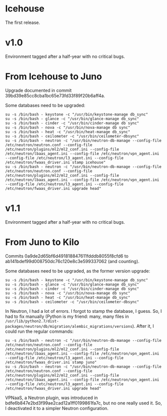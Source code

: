 Icehouse
===
The first release.

v1.0
===
Environment tagged after a half-year with no critical bugs.

From Icehouse to Juno
===
Upgrade documented in commit 39bd39e85cc8cba1bc65e73fd33f89f20b6aff4a.

Some databases need to be upgraded:
```
su -s /bin/bash - keystone -c "/usr/bin/keystone-manage db_sync"
su -s /bin/bash - glance -c "/usr/bin/glance-manage db_sync"
su -s /bin/bash - cinder -c "/usr/bin/cinder-manage db sync"
su -s /bin/bash - nova -c "/usr/bin/nova-manage db sync"
su -s /bin/bash - heat -c "/usr/bin/heat-manage db_sync"
su -s /bin/bash - ceilometer -c "/usr/bin/ceilometer-dbsync"
su -s /bin/bash - neutron -c "/usr/bin/neutron-db-manage --config-file /etc/neutron/neutron.conf --config-file /etc/neutron/plugins/ml2/ml2_conf.ini --config-file /etc/neutron/lbaas_agent.ini --config-file /etc/neutron/vpn_agent.ini --config-file /etc/neutron/l3_agent.ini --config-file /etc/neutron/fwaas_driver.ini stamp icehouse"
su -s /bin/bash - neutron -c "/usr/bin/neutron-db-manage --config-file /etc/neutron/neutron.conf --config-file /etc/neutron/plugins/ml2/ml2_conf.ini --config-file /etc/neutron/lbaas_agent.ini --config-file /etc/neutron/vpn_agent.ini --config-file /etc/neutron/l3_agent.ini --config-file /etc/neutron/fwaas_driver.ini upgrade head"
```

v1.1
===
Environment tagged after a half-year with no critical bugs.

From Juno to Kilo
===
Commits 0a9de2d65bf6d491818847611fdddb8055f8cfd6 to ab141bdef99d008750dc76c120e8c3e599337062 (and counting).

Some databases need to be upgraded, as the former version upgrade:
```
su -s /bin/bash - keystone -c "/usr/bin/keystone-manage db_sync"
su -s /bin/bash - glance -c "/usr/bin/glance-manage db_sync"
su -s /bin/bash - cinder -c "/usr/bin/cinder-manage db sync"
su -s /bin/bash - nova -c "/usr/bin/nova-manage db sync"
su -s /bin/bash - heat -c "/usr/bin/heat-manage db_sync"
su -s /bin/bash - ceilometer -c "/usr/bin/ceilometer-dbsync"
```
In Neutron, I had a lot of errors. I forgot to stamp the database, I guess. So, I had to fix manually (Python is my friend: many, many files in `/usr/lib/python2.7/dist-packages/neutron/db/migration/alembic_migrations/versions`). After it, I could run the regular commands:
```
su -s /bin/bash - neutron -c "/usr/bin/neutron-db-manage --config-file /etc/neutron/neutron.conf --config-file /etc/neutron/plugins/ml2/ml2_conf.ini --config-file /etc/neutron/lbaas_agent.ini --config-file /etc/neutron/vpn_agent.ini --config-file /etc/neutron/l3_agent.ini --config-file /etc/neutron/fwaas_driver.ini stamp juno"
su -s /bin/bash - neutron -c "/usr/bin/neutron-db-manage --config-file /etc/neutron/neutron.conf --config-file /etc/neutron/plugins/ml2/ml2_conf.ini --config-file /etc/neutron/lbaas_agent.ini --config-file /etc/neutron/vpn_agent.ini --config-file /etc/neutron/l3_agent.ini --config-file /etc/neutron/fwaas_driver.ini upgrade head"
```

VPNaaS, a Neutron plugin, was introduced in bdfe6b847e2bd3f99ae2cad12a1ff0199861fa7c, but no one really used it. So, I deactivated it to a simpler Neutron configuration.
